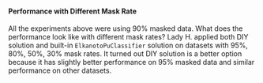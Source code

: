 #### Performance with Different Mask Rate

All the experiments above were using 90% masked data. What does the performance look like with different mask rates? Lady H. applied both DIY solution and built-in `ElkanotoPuClassifier` solution on datasets with 95%, 80%, 50%, 30% mask rates. It turned out DIY solution is a better option because it has slightly better performance on 95% masked data and similar performance on other datasets.

